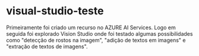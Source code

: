 # visual-studio-teste 
Primeiramente foi criado um recurso no AZURE AI Services. Logo em seguida foi explorado Vision Studio onde foi testado algumas possibilidades como "detecção de rostos na imagem", "adição de textos em imagens" e "extração de textos de imagens". 
